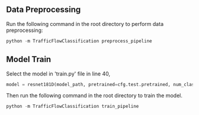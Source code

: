 <!--
 * @Author: WANG Maonan
 * @Date: 2020-12-15 19:40:58
 * @Description: 使用说明
 * @LastEditTime: 2021-03-25 11:58:52
-->
## Data Preprocessing

Run the following command in the root directory to perform data preprocessing:

```python
python -m TrafficFlowClassification preprocess_pipeline
```

## Model Train

Select the model in 'train.py' file in line 40,

```python
model = resnet181D(model_path, pretrained=cfg.test.pretrained, num_classes=12, image_width=cfg.train.IMAGE_WIDTH).to(device)
```

Then run the following command in the root directory to train the model.

```python
python -m TrafficFlowClassification train_pipeline
```
